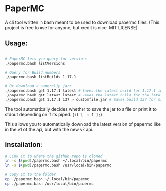 # PaperMC
A cli tool written in bash meant to be used to download papermc files. (This project is free to use for anyone, but credit is nice. MIT LICENSE)

## Usage:
```bash

# PaperMC lets you query for versions
./papermc.bash listVersions

# Query for Build numbers
./papermc.bash listBuilds 1.17.1

# Or download a paperclip jar:
./papermc.bash get 1.17.1 latest # Saves the latest build for 1.17.1 into paperclip.jar
./papermc.bash get latest latest # Saves the latest build for the latest minecraft into paperclip.jar
./papermc.bash get 1.17.1 137 > customfile.jar # Saves build 137 for minecraft 1.17.1 into customfile.jar
```

The tool automatically decides whether to save the jar to a file or print it to stdout depending on if its piped. (`if [ -t 1 ];`)

This allows you to automatically download the latest version of papermc like in the v1 of the api, but with the new v2 api.

## Installation:
```bash
# Link it to where the github repo is cloned
ln -s $(pwd)/papermc.bash ~/.local/bin/papermc
ln -s $(pwd)/papermc.bash /usr/local/bin/papermc

# Copy it to the folder
cp ./papermc.bash ~/.local/bin/papermc
cp ./papermc.bash /usr/local/bin/papermc
